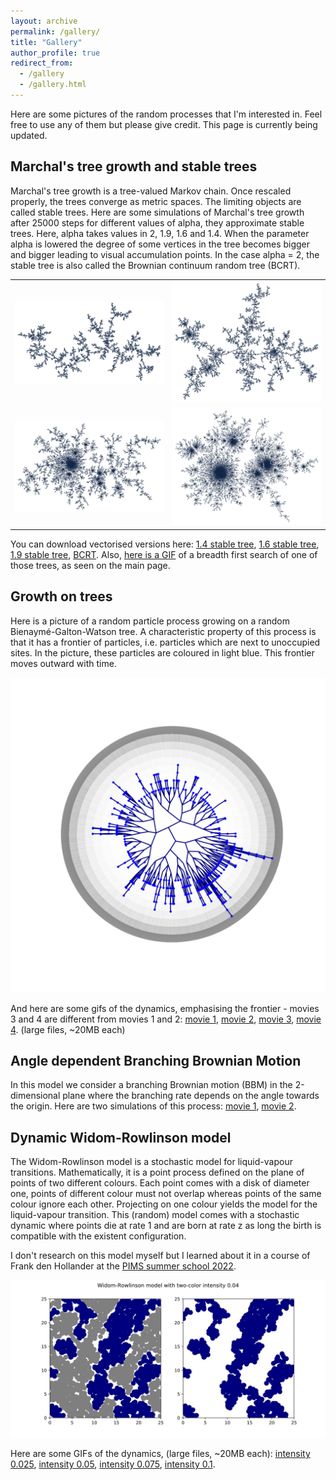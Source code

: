 ```yaml
---
layout: archive
permalink: /gallery/
title: "Gallery"
author_profile: true
redirect_from: 
  - /gallery
  - /gallery.html
---
```


Here are some pictures of the random processes that I'm interested in. Feel free to use any of them but please give credit. This page is currently being updated.

## Marchal's tree growth and stable trees

Marchal's tree growth is a tree-valued Markov chain. Once rescaled properly, the trees converge as metric spaces. The limiting objects are called stable trees. Here are some simulations of Marchal's tree growth after 25000 steps for different values of alpha, they approximate stable trees. Here, alpha takes values in 2, 1.9, 1.6 and 1.4. When the parameter alpha is lowered the degree of some vertices in the tree becomes bigger and bigger leading to visual accumulation points. In the case alpha = 2, the stable tree is also called the Brownian continuum random tree (BCRT). 

<table>
<tr> 
<td> <img src="/files/stable_2_jpeg.jpg"  />  </td>
<td> <img src="/files/stable_19_jpeg.jpg" />  </td>
</tr>
<tr> 
<td> <img src="/files/stable_16_jpeg.jpg" />  </td>
<td> <img src="/files/stable_14_jpeg.jpg" />  </td>
</tr> 
</table>

You can download vectorised versions here: [1.4 stable tree](/files/stable_14.pdf), [1.6 stable tree](/files/stable_16.pdf), [1.9 stable tree](/files/stable_19.pdf), [BCRT](/files/stable_2.pdf). Also, [here is a GIF](/files/marchal.gif) of a breadth first search of one of those trees, as seen on the main page.

## Growth on trees

Here is a picture of a random particle process growing on a random Bienaymé-Galton-Watson tree. A characteristic property of this process is that it has a frontier of particles, i.e. particles which are next to unoccupied sites. In the picture, these particles are coloured in light blue. This frontier moves outward with time.

<img src="/files/growth_on_trees_1.png"  /> 

And here are some gifs of the dynamics, emphasising the frontier - movies 3 and 4 are different from movies 1 and 2: [movie 1](/files/growth_on_trees_movie_1.gif), [movie 2](/files/growth_on_trees_movie_2.gif), [movie 3](/files/growth_on_trees_movie_3.gif), [movie 4](/files/growth_on_trees_movie_4.gif). (large files, ~20MB each)

## Angle dependent Branching Brownian Motion

In this model we consider a branching Brownian motion (BBM) in the 2-dimensional plane where the branching rate depends on the angle towards the origin. Here are two simulations of this process: [movie 1](/files/aBBM_movie_1.gif), [movie 2](/files/aBBM_movie_2.gif).

## Dynamic Widom-Rowlinson model

The Widom-Rowlinson model is a stochastic model for liquid-vapour transitions. Mathematically, it is a point process defined on the plane of points of two different colours. Each point comes with a disk of diameter one, points of different colour must not overlap whereas points of the same colour ignore each other. Projecting on one colour yields the model for the liquid-vapour transition. This (random) model comes with a stochastic dynamic where points die at rate 1 and are born at rate z as long the birth is compatible with the existent configuration. 

I don't research on this model myself but I learned about it in a course of Frank den Hollander at the [PIMS summer school 2022](https://secure.math.ubc.ca/Links/ssprob22/courses.php). 

<img src="/files/WR_04_jpeg.jpg"  /> 

Here are some GIFs of the dynamics, (large files, ~20MB each): [intensity 0.025](/files/dynamic_WR_025.gif), [intensity 0.05](/files/dynamic_WR_05.gif), [intensity 0.075](/files/dynamic_WR_075.gif), [intensity 0.1](/files/dynamic_WR_1.gif).
